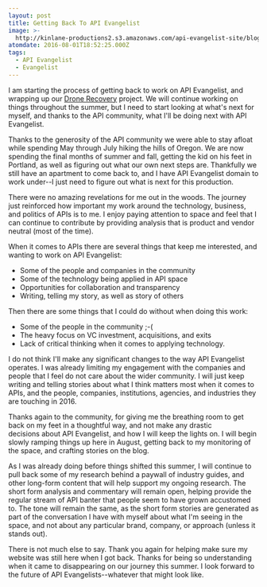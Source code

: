 ```yaml
---
layout: post
title: Getting Back To API Evangelist
image: >-
  http://kinlane-productions2.s3.amazonaws.com/api-evangelist-site/blog/IMG_3539.png
atomdate: 2016-08-01T18:52:25.000Z
tags:
  - API Evangelist
  - Evangelist
---
```

I am starting the process of getting back to work on API Evangelist, and wrapping up our [Drone Recovery](http://dronerecovery.org) project. We will continue working on things throughout the summer, but I need to start looking at what's next for myself, and thanks to the API community, what I'll be doing next with API Evangelist. 

Thanks to the generosity of the API community we were able to stay afloat while spending May through July hiking the hills of Oregon. We are now spending the final months of summer and fall, getting the kid on his feet in Portland, as well as figuring out what our own next steps are. Thankfully we still have an apartment to come back to, and I have API Evangelist domain to work under--I just need to figure out what is next for this production. 

There were no amazing revelations for me out in the woods. The journey just reinforced how important my work around the technology, business, and politics of APIs is to me. I enjoy paying attention to space and feel that I can continue to contribute by providing analysis that is product and vendor neutral (most of the time).

When it comes to APIs there are several things that keep me interested, and wanting to work on API Evangelist:

*   Some of the people and companies in the community
*   Some of the technology being applied in API space
*   Opportunities for collaboration and transparency
*   Writing, telling my story, as well as story of others

Then there are some things that I could do without when doing this work:

*   Some of the people in the community ;-(
*   The heavy focus on VC investment, acquisitions, and exits
*   Lack of critical thinking when it comes to applying technology.

I do not think I'll make any significant changes to the way API Evangelist operates. I was already limiting my engagement with the companies and people that I feel do not care about the wider community. I will just keep writing and telling stories about what I think matters most when it comes to APIs, and the people, companies, institutions, agencies, and industries they are touching in 2016.

Thanks again to the community, for giving me the breathing room to get back on my feet in a thoughtful way, and not make any drastic decisions about API Evangelist, and how I will keep the lights on. I will begin slowly ramping things up here in August, getting back to my monitoring of the space, and crafting stories on the blog. 

As I was already doing before things shifted this summer, I will continue to pull back some of my research behind a paywall of industry guides, and other long-form content that will help support my ongoing research. The short form analysis and commentary will remain open, helping provide the regular stream of API banter that people seem to have grown accustomed to. The tone will remain the same, as the short form stories are generated as part of the conversation I have with myself about what I'm seeing in the space, and not about any particular brand, company, or approach (unless it stands out).

There is not much else to say. Thank you again for helping make sure my website was still here when I got back. Thanks for being so understanding when it came to disappearing on our journey this summer. I look forward to the future of API Evangelists--whatever that might look like.